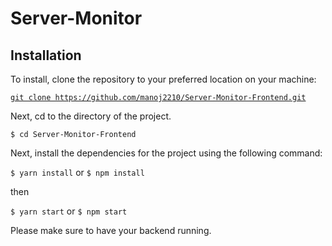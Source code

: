 # Server-Monitor

## Installation

To install, clone the repository to your preferred location on your machine:

<a href="https://github.com/manoj2210/Server-Monitor-Frontend.git">`git clone https://github.com/manoj2210/Server-Monitor-Frontend.git`</a>

Next, cd to the directory of the project.

`$ cd Server-Monitor-Frontend`

Next, install the dependencies for the project using the following command:

`$ yarn install` or `$ npm install` 

 then

`$ yarn start` or `$ npm start`

Please make sure to have your backend running. 